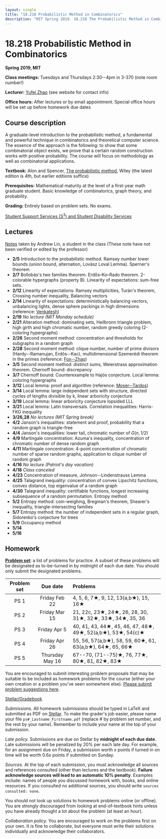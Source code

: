 ```yaml
---
layout: single
title: "18.218 Probabilistic Method in Combinatorics"
description: "MIT Spring 2019. 18.218 The Probabilistic Method in Combinatorics. Prof. Yufei Zhao"
---
```


18.218 Probabilistic Method in Combinatorics
===============================================

**Spring 2019, MIT**

**Class meetings:** Tuesdays and Thursdays 2:30--4pm in 3-370 (note room number!)

**Lecturer:** [Yufei Zhao](http://yufeizhao.com) (see website for contact info)

**Office hours:** After lectures or by email appointment. Special office hours will be set up before homework due dates

## Course description

A graduate-level introduction to the probabilistic method, a fundamental and powerful technique in combinatorics and theoretical computer science. The essence of the approach is the following: to show that some combinatorial object exists, we prove that a certain random construction works with positive probability. The course will focus on methodology as well as combinatorial applications.

**Textbook:** Alon and Spencer, [The probabilistic method](https://www.amazon.com/Probabilistic-Method-Discrete-Mathematics-Optimization/dp/1119061954/ref=dp_ob_title_bk), Wiley (the latest edition is 4th, but earlier editions suffice)

**Prerequisites:** Mathematical maturity at the level of a first-year math graduate student. Basic knowledge of combinatorics, graph theory, and probability.

**Grading:** Entirely based on problem sets. No exams.

[Student Support Services (S<sup>3</sup>) and Student Disability Services](s3)

## Lectures

[Notes](https://www.dropbox.com/sh/vkexrfecjdgej9j/AADxKV1NEiQuTDhuXVqdJm7ra?dl=0) taken by Andrew Lin, a student in the class (These note have not been verified or edited by the professor)

- **2/5** Introduction to the probabilistic method. Ramsey number lower bounds (union bound, alternation, Lovász Loval Lemma). Sperner's theorem
- **2/7** Bollobás's two families theorem. Erdős–Ko–Rado theorem. 2-colorable hypergraphs (property B). Linearity of expectations: sum-free sets.
- **2/12** Linearity of expectations: Ramsey multiplicities, Turán's theorem, Crossing number inequality, Balancing vectors
- **2/14** Linearity of expectations: deterministically balancing vectors, unbalancing lights, dense sphere packings in high dimensions (reference: [Venkatesh](http://math.stanford.edu/~akshay/research/sp.pdf))
- **2/19** _No lecture (MIT Monday schedule)_
- **2/21** Alteration method: dominating sets, Heilbronn triangle problem, high girth and high chromatic number, random greedy coloring (2-coloring hypergraphs)
- **2/26** Second moment method: concentration and thresholds for subgraphs in a random graph
- **2/28** Second moment method: clique number, number of prime divisors (Hardy--Ramanujan, Erdős--Kac), multidimensional Szemerédi theorem in the primes (reference: [Fox--Zhao](https://arxiv.org/abs/1307.4679))
- **3/5** Second moment method: distinct sums, Weierstrass approximation theorem. Chernoff bound: discrepancy
- **3/7** Chernoff bound: Counterexample to Hajós conjecture. Local lemma: coloring hypergraphs
- **3/12** Local lemma: proof and algorithm (reference: [Moser--Tardos](https://arxiv.org/abs/0903.0544))
- **3/14** Local lemma: large independent sets with structure, directed cycles of lengths divisible by k, linear arboricity conjecture
- **3/19** Local lemma: linear arboricity conjecture lopsided LLL
- **3/21** Local lemma: Latin transversals. Correlation inequalities: Harris-FKG inequality
- **3/26,28** _No lectures (MIT Spring break)_
- **4/2** Janson's inequalities: statement and proof, probability that a random graph is triangle-free
- **4/4** Janson's inequalities: lower tail, chromatic number of $G(n,1/2)$
- **4/9** Martingale concentration: Azuma's inequality, concentration of chromatic number of dense random graph
- **4/11** Martingale concentration: 4-point concentration of chromatic number of sparse random graphs, application to clique number of random graph
- **4/16** _No lecture (Patriot's day vacation)_
- **4/18** _Class canceled_
- **4/23** Concentration of measure, Johnson--Lindenstrauss Lemma
- **4/25** Talagrand inequality: concentration of convex Lipschitz functions, convex distance, top eigenvalue of a random graph
- **4/30** Talagrand inequality: certifiable functions, longest increasing subsequence of a random permutation. Entropy method
- **5/2** Entropy method: coin-weighing, Bregman's theorem, Shearer's inequality, triangle-intersecting families
- **5/7** Entropy method: the number of independent sets in a regular graph, Sidorenko's conjecture for trees
- **5/9** Occupancy method 
- **5/14**
- **5/16**


## Homework

[**Problem set**](ps.pdf): a list of problems for practice. A subset of these problems will be designated as to-be-turned in by midnight of each due date. You should only submit the designated problems.

| Problem set | Due date  | Problems
|:---------------:|:-----------:|:-----------|
| PS 1 | Friday Feb 22 | 4, 5, 6, 7★, 9, 12, 13(a,b★), 15, 16★
| PS 2 | Friday Mar 15 | 21, 22c, 23★, 24★, 26, 28, 30, 31★, 32★, 33★, 34★, 35, 36
| PS 3 | Friday Apr 5 | 40, 41, 43, 44★, 45, 46, 47, 48★, 49★, 52(a,b★), 53★, 54(c)★
| PS 4 | Friday Apr 26 | 55, 56, 57(a,b★), 58, 59, 60★, 61, 63(a,b★), 64★, 65, 66★
| PS 5 | Thursday May 16 | 67--70, (71--75)★, 76, 77★, 80★, 81, 82★, 83★

You are encouraged to submit interesting problem proposals that may be suitable to be included as homework problems for the course (either your own creation or a problem you've seen somewhere else). [Please submit problem suggestions here](https://goo.gl/forms/2oqrqw0UNyz5oHeH2).



[Stellar/Gradebook](http://stellar.mit.edu/S/course/18/sp19/18.218/)

_Submissions._ All homework submissions should be typed in LaTeX and submitted as PDF on [Stellar](http://stellar.mit.edu/S/course/18/sp19/18.218/). To make the grader's job easier, please name your file `ps#_Lastname_Firstname.pdf` (replace # by problem set number, and the rest by your name). Remember to include your name at the top of your submission.

_Late policy._ Submissions are due on Stellar by **midnight of each due date**. Late submissions will be penalized by 20% per each late day. For example, for an assignment due on Friday, a submission worth _x_ points if turned in on time will be worth $0.6x$ points if submitted on Sunday.

_Sources._ At the top of each submission, you must acknowledge all sources and references consulted (other than lectures and the textbook). **Failure acknowledge sources will lead to an automatic 10% penalty**. Examples include: names of people you discussed homework with, books, and online resources. If you consulted no additional sources, you should write `sources consulted: none`.

You should not look up solutions to homework problems online (or offline). You are strongly discouraged from looking at end-of-textbook hints unless you have already thought a lot about the problem (at least an hour).

_Collaboration policy._ You are encouraged to work on the problems first on your own. It is fine to collaborate, but everyone must write their solutions individually and acknowledge their collaborators.
